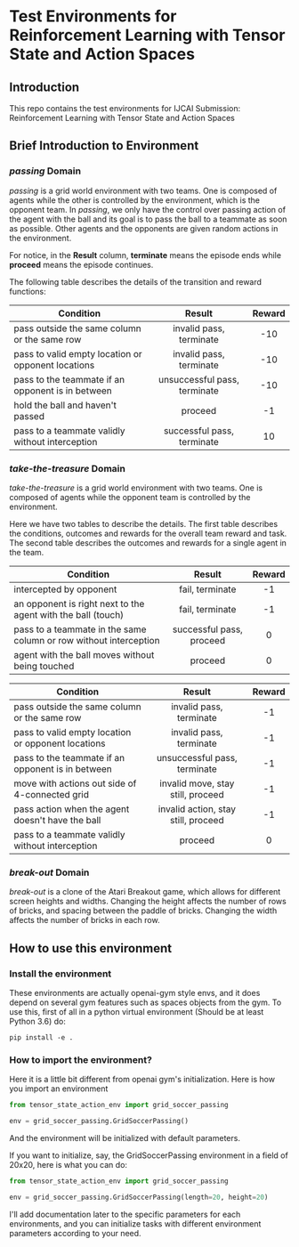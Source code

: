 # Test Environments for Reinforcement Learning with Tensor State and Action Spaces

## Introduction
This repo contains the test environments for IJCAI Submission:
Reinforcement Learning with Tensor State and Action Spaces

## Brief Introduction to Environment

### _passing_ Domain
*passing* is a grid world environment with two teams. One is composed
of agents while the other is controlled by the environment, which is
the opponent team. In
*passing*, we only have the control over passing action of the agent with the ball and its goal is to pass the ball to a
teammate as soon as possible. Other agents and the opponents are given random actions in
the environment.

For notice, in the **Result** column, **terminate** means the episode ends while
**proceed** means the episode continues.


The following table describes the details of the transition and reward
functions:

| Condition                                          | Result                       | Reward |
|----------------------------------------------------|:----------------------------:|:------:|
| pass outside the same column or the same row       | invalid pass, terminate      | -10    |
| pass to valid empty location or opponent locations | invalid pass, terminate      | -10    |
| pass to the teammate if an opponent is in between  | unsuccessful pass, terminate | -10    |
| hold the ball and haven't passed                   | proceed                      | -1     |
| pass to a teammate validly without interception    | successful pass, terminate   | 10     |

### *take-the-treasure* Domain
*take-the-treasure* is a grid world environment with two teams. One is
composed of agents while the opponent team is controlled by the
environment.

Here we have two tables to describe the details. The first table
describes the conditions, outcomes and rewards for the overall team
reward and task. The second table describes the outcomes and rewards
for a single agent in the team.


| Condition                                                         | Result                   | Reward |
|-------------------------------------------------------------------|:------------------------:|:------:|
| intercepted by opponent                                           | fail, terminate          | -1     |
| an opponent is right next to the agent with the ball (touch)      | fail, terminate          | -1     |
| pass to a teammate in the same column or row without interception | successful pass, proceed | 0      |
| agent with the ball moves without being touched                   | proceed                  | 0      |

| Condition                                          | Result                              | Reward |
|----------------------------------------------------|:-----------------------------------:|:------:|
| pass outside the same column or the same row       | invalid pass, terminate             | -1     |
| pass to valid empty location or opponent locations | invalid pass, terminate             | -1     |
| pass to the teammate if an opponent is in between  | unsuccessful pass, terminate        | -1     |
| move with actions out side of 4-connected grid     | invalid move, stay still, proceed   | -1     |
| pass action when the agent doesn't have the ball   | invalid action, stay still, proceed | -1     |
| pass to a teammate validly without interception    | proceed                             | 0      |

### *break-out* Domain
*break-out* is a clone of the Atari Breakout
game, which
allows for different screen heights and widths. Changing the height
affects the number of rows of bricks, and spacing between the paddle
of bricks. Changing the width affects the number of bricks in each
row.


## How to use this environment
### Install the environment
These environments are actually openai-gym style envs, and it does
depend on several gym features such as spaces objects from the gym. To
use this, first of all in a python virtual environment (Should be at
least Python 3.6) do:
``` shell
pip install -e .
```

### How to import the environment?
Here it is a little bit different from openai gym's
initialization. Here is how you import an environment
``` python
from tensor_state_action_env import grid_soccer_passing

env = grid_soccer_passing.GridSoccerPassing()
```

And the environment will be initialized with default parameters.

If you want to initialize, say, the GridSoccerPassing environment in a
field of 20x20, here is what you can do:
``` python
from tensor_state_action_env import grid_soccer_passing

env = grid_soccer_passing.GridSoccerPassing(length=20, height=20)
```

I'll add documentation later to the specific parameters for each
environments, and you can initialize tasks with different environment
parameters according to your need.


